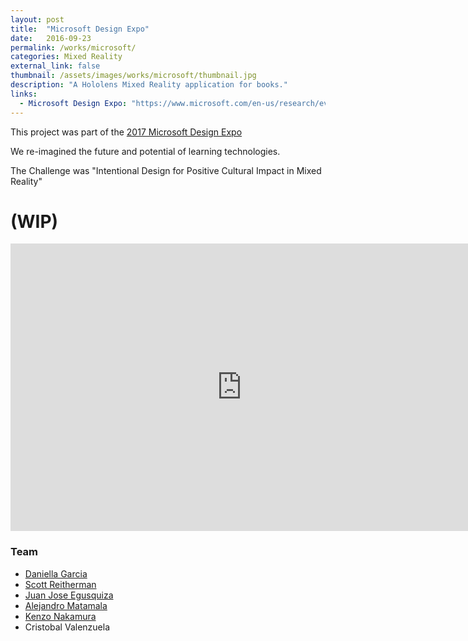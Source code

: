 ```yaml
---
layout: post
title:  "Microsoft Design Expo"
date:   2016-09-23
permalink: /works/microsoft/
categories: Mixed Reality
external_link: false
thumbnail: /assets/images/works/microsoft/thumbnail.jpg
description: "A Hololens Mixed Reality application for books."
links:
  - Microsoft Design Expo: "https://www.microsoft.com/en-us/research/event/design-expo-2017/"
---
```


This project was part of the [2017 Microsoft Design Expo](https://www.microsoft.com/en-us/research/event/design-expo-2017/)

We re-imagined the future and potential of learning technologies.

The Challenge was "Intentional Design for Positive Cultural Impact in Mixed Reality"

# (WIP)

<iframe src="https://player.vimeo.com/video/214315429" width="740" height="460" frameborder="0" webkitallowfullscreen mozallowfullscreen allowfullscreen></iframe>

### Team
- [Daniella Garcia](http://cargocollective.com/lobster/CV)
- [Scott Reitherman](http://pillarpointmusic.com/)
- [Juan Jose Egusquiza](http://cargocollective.com/juanjose)
- [Alejandro Matamala](http://matamala.info/)
- [Kenzo Nakamura](http://kenzonakamura.com/)
- Cristobal Valenzuela
